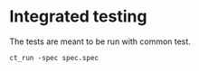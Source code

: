 # Integrated testing

The tests are meant to be run with common test.

```shell
ct_run -spec spec.spec
```
